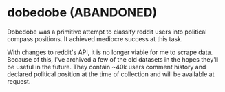 # dobedobe (ABANDONED)
Dobedobe was a primitive attempt to classify reddit users into political compass positions. It achieved mediocre success at this task.

With changes to reddit's API, it is no longer viable for me to scrape data. Because of this, I've archived a few of the old datasets in the hopes they'll be useful in the future. They contain ~40k users comment history and declared political position at the time of collection and will be available at request.
